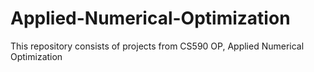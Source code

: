 # Applied-Numerical-Optimization
This repository consists of projects from CS590 OP,  Applied Numerical Optimization
